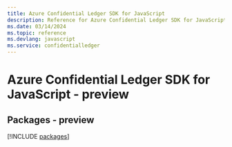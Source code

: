 ```yaml
---
title: Azure Confidential Ledger SDK for JavaScript
description: Reference for Azure Confidential Ledger SDK for JavaScript
ms.date: 03/14/2024
ms.topic: reference
ms.devlang: javascript
ms.service: confidentialledger
---
```

# Azure Confidential Ledger SDK for JavaScript - preview
## Packages - preview
[!INCLUDE [packages](confidential-ledger-index.md)]